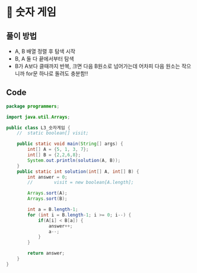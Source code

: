 # 📘 숫자 게임

## 풀이 방법
- A, B 배열 정렬 후 탐색 시작
- B, A 둘 다 끝에서부터 탐색
- B가 A보다 클때까지 반복, 크면 다음 B원소로 넘어가는데 어차피 다음 원소는 작으니까 for문 하나로 돌려도 충분함!!

## Code

```java
package programmers;

import java.util.Arrays;

public class L3_숫자게임 {
	//	static boolean[] visit;

	public static void main(String[] args) {
		int[] A = {5, 1, 3, 7};
		int[] B = {2,2,6,8};
		System.out.println(solution(A, B));
	}
	public static int solution(int[] A, int[] B) {
		int answer = 0;
		//        visit = new boolean[A.length];

		Arrays.sort(A);
		Arrays.sort(B);

		int a = B.length-1;
		for (int i = B.length-1; i >= 0; i--) {
			if(A[i] < B[a]) {
				answer++;
				a--;
			}
		}

		return answer;
	}
}

```